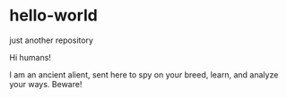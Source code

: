 # hello-world
just another repository

Hi humans!

I am an ancient alient, sent here to spy on your breed, learn, and analyze your ways. Beware!
